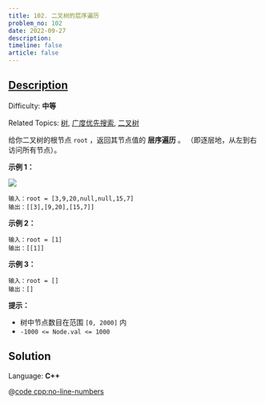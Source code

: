 ```yaml
---
title: 102. 二叉树的层序遍历
problem_no: 102
date: 2022-09-27
description: 
timeline: false
article: false
---
```


## [Description](https://leetcode.cn/problems/binary-tree-level-order-traversal/)

Difficulty: **中等**

Related Topics: [树](https://leetcode.cn/tag/tree/), [广度优先搜索](https://leetcode.cn/tag/breadth-first-search/), [二叉树](https://leetcode.cn/tag/binary-tree/)


给你二叉树的根节点 `root` ，返回其节点值的 **层序遍历** 。 （即逐层地，从左到右访问所有节点）。

**示例 1：**

![](https://assets.leetcode.com/uploads/2021/02/19/tree1.jpg)

```
输入：root = [3,9,20,null,null,15,7]
输出：[[3],[9,20],[15,7]]
```

**示例 2：**

```
输入：root = [1]
输出：[[1]]
```

**示例 3：**

```
输入：root = []
输出：[]
```

**提示：**

*   树中节点数目在范围 `[0, 2000]` 内
*   `-1000 <= Node.val <= 1000`


## Solution

Language: **C++**

@[code cpp:no-line-numbers](../../_codes/algorithm/code/leet-code/102-main.cpp)
